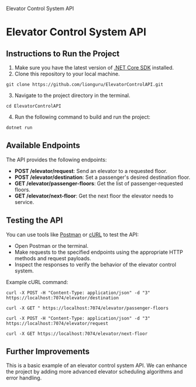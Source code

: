 Elevator Control System API

Elevator Control System API
===========================

Instructions to Run the Project
-------------------------------

1.  Make sure you have the latest version of [.NET Core SDK](https://dotnet.microsoft.com/download/dotnet-core) installed.
2.  Clone this repository to your local machine.

```git clone https://github.com/lionguru/ElevatorControlAPI.git ```

3.  Navigate to the project directory in the terminal.

```cd ElevatorControlAPI ```

4.  Run the following command to build and run the project:

```dotnet run ```

Available Endpoints
-------------------

The API provides the following endpoints:

* **POST /elevator/request**: Send an elevator to a requested floor.
* **POST /elevator/destination**: Set a passenger's desired destination floor.
* **GET /elevator/passenger-floors**: Get the list of passenger-requested floors.
* **GET /elevator/next-floor**: Get the next floor the elevator needs to service.

Testing the API
---------------

You can use tools like [Postman](https://www.postman.com/) or [cURL](https://curl.se/) to test the API:

* Open Postman or the terminal.
* Make requests to the specified endpoints using the appropriate HTTP methods and request payloads.
* Inspect the responses to verify the behavior of the elevator control system.

Example cURL command:

```curl -X POST -H "Content-Type: application/json" -d "3" https://localhost:7074/elevator/destination ```

```curl -X GET " https://localhost:7074/elevator/passenger-floors ```

```curl -X POST -H "Content-Type: application/json" -d "3" https://localhost:7074/elevator/request ```

```curl -X GET https://localhost:7074/elevator/next-floor ```

Further Improvements
--------------------

This is a basic example of an elevator control system API. We can enhance the project by adding more advanced elevator scheduling algorithms and error handling.
